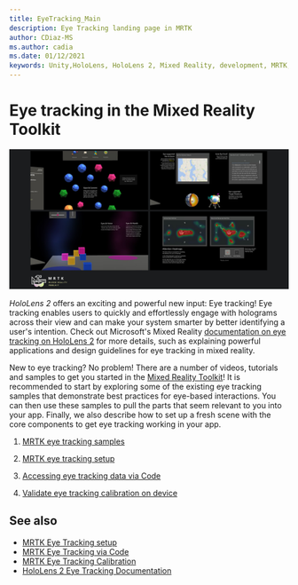 ```yaml
---
title: EyeTracking_Main
description: Eye Tracking landing page in MRTK
author: CDiaz-MS
ms.author: cadia
ms.date: 01/12/2021
keywords: Unity,HoloLens, HoloLens 2, Mixed Reality, development, MRTK, EyeTracking,
---
```


# Eye tracking in the Mixed Reality Toolkit

![Eye tracking in MRTK](../images/eye-tracking/mrtk_et_compilation.png)

_HoloLens 2_ offers an exciting and powerful new input: Eye tracking!
Eye tracking enables users to quickly and effortlessly engage with holograms across their view and can make your system smarter by better identifying a user's intention. Check out Microsoft's Mixed Reality [documentation on eye tracking on HoloLens 2](https://docs.microsoft.com/windows/mixed-reality/eye-tracking) for more details, such as explaining powerful applications and design guidelines for eye tracking in mixed reality.

New to eye tracking? No problem! There are a number of videos, tutorials and samples to get you started in the [Mixed Reality Toolkit](https://github.com/Microsoft/MixedRealityToolkit-Unity)!
It is recommended to start by exploring some of the existing eye tracking samples that demonstrate best practices for eye-based interactions. You can then use these samples to pull the parts that seem relevant to you into your app. Finally, we also describe how to set up a fresh scene with the core components to get eye tracking working in your app.

1. [MRTK eye tracking samples](EyeTracking_ExamplesOverview.md)

2. [MRTK eye tracking setup](EyeTracking_BasicSetup.md)

3. [Accessing eye tracking data via Code](EyeTracking_EyeGazeProvider.md)

4. [Validate eye tracking calibration on device](EyeTracking_IsUserCalibrated.md)

## See also

- [MRTK Eye Tracking setup](EyeTracking_BasicSetup.md)
- [MRTK Eye Tracking via Code](EyeTracking_EyeGazeProvider.md)
- [MRTK Eye Tracking Calibration](EyeTracking_IsUserCalibrated.md)
- [HoloLens 2 Eye Tracking Documentation](https://docs.microsoft.com/windows/mixed-reality/eye-tracking)
